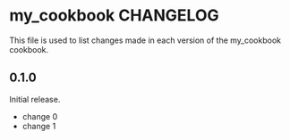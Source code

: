# my_cookbook CHANGELOG

This file is used to list changes made in each version of the my_cookbook cookbook.

## 0.1.0

Initial release.

- change 0
- change 1
